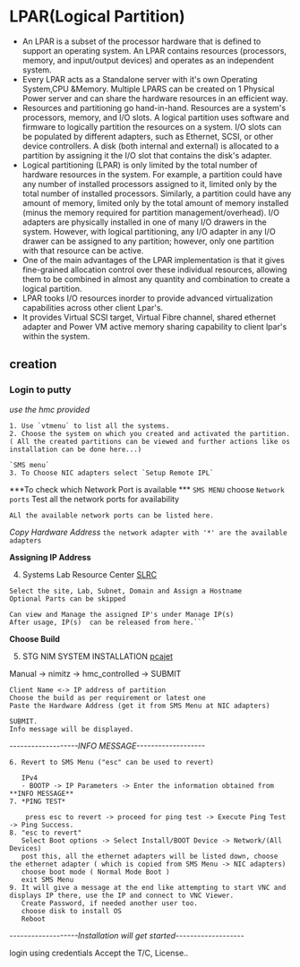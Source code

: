 # LPAR(Logical Partition)

- An LPAR is a subset of the processor hardware that is defined to support an operating system. An LPAR contains resources (processors, memory, and input/output devices) and operates as an independent system.
- Every LPAR acts as a Standalone server with it's own Operating System,CPU &Memory. Multiple LPARS can be created on 1 Physical Power server and can share the hardware resources in an efficient way.
- Resources and partitioning go hand-in-hand. Resources are a system's processors, memory, and I/O slots. A logical partition uses software and firmware to logically partition the resources on a system. I/O slots can be populated by different adapters, such as Ethernet, SCSI, or other device controllers. A disk (both internal and external) is allocated to a partition by assigning it the I/O slot that contains the disk's adapter.
- Logical partitioning (LPAR) is only limited by the total number of hardware resources in the system. For example, a partition could have any number of installed processors assigned to it, limited only by the total number of installed processors. Similarly, a partition could have any amount of memory, limited only by the total amount of memory installed (minus the memory required for partition management/overhead). I/O adapters are physically installed in one of many I/O drawers in the system. However, with logical partitioning, any I/O adapter in any I/O drawer can be assigned to any partition; however, only one partition with that resource can be active.
- One of the main advantages of the LPAR implementation is that it gives fine-grained allocation control over these individual resources, allowing them to be combined in almost any quantity and combination to create a logical partition.
- LPAR tooks I/O resources inorder to provide advanced virtualization capabilities across other client Lpar's.
- It provides Virtual SCSI target, Virtual Fibre channel, shared ethernet adapter and Power VM active memory sharing capability to client lpar's within the system.

## creation
### Login to putty  
 <!--Eg:(perfp10hmc2.aus.stglabs.ibm.com) -->
_use the hmc provided_
```
1. Use `vtmenu` to list all the systems.
2. Choose the system on which you created and activated the partition. ( All the created partitions can be viewed and further actions like os installation can be done here...)

`SMS menu`
3. To Choose NIC adapters select `Setup Remote IPL` 
```
***To check which Network Port is available ***
   `SMS MENU` 
   choose `Network ports`
   Test all the network ports for availability 
```
ALl the available network ports can be listed here.
```
 _Copy Hardware Address_
`the network adapter with '*' are the available adapters`


**Assigning IP Address**

4. Systems Lab Resource Center [SLRC](https://slrc.stglabs.ibm.com/)


```IP/DNS Management --> request an IP (Multiple IP's can be requested)
Select the site, Lab, Subnet, Domain and Assign a Hostname 
Optional Parts can be skipped 

Can view and Manage the assigned IP's under Manage IP(s)
After usage, IP(s)  can be released from here.```

```
**Choose Build**

5.  STG NIM SYSTEM INSTALLATION [pcajet](https://pcajet.aus.stglabs.ibm.com/)

Manual -> nimitz -> hmc_controlled -> SUBMIT

```
Client Name <-> IP address of partition
Choose the build as per requirement or latest one
Paste the Hardware Address (get it from SMS Menu at NIC adapters)

SUBMIT.
Info message will be displayed.
```
*-------------------INFO MESSAGE-------------------*
```
6. Revert to SMS Menu ("esc" can be used to revert)

   IPv4 
   - BOOTP -> IP Parameters -> Enter the information obtained from  **INFO MESSAGE** 
7. *PING TEST*

    press esc to revert -> proceed for ping test -> Execute Ping Test -> Ping Success.
8. "esc to revert" 
   Select Boot options -> Select Install/BOOT Device -> Network/(All Devices)
   post this, all the ethernet adapters will be listed down, choose the ethernet adapter ( which is copied from SMS Menu -> NIC adapters)
   choose boot mode ( Normal Mode Boot )
   exit SMS Menu
9. It will give a message at the end like attempting to start VNC and displays IP there, use the IP and connect to VNC Viewer.
   Create Password, if needed another user too.
   choose disk to install OS
   Reboot
```
*-------------------Installation will get started-------------------*

login using credentials
Accept the T/C, License..

